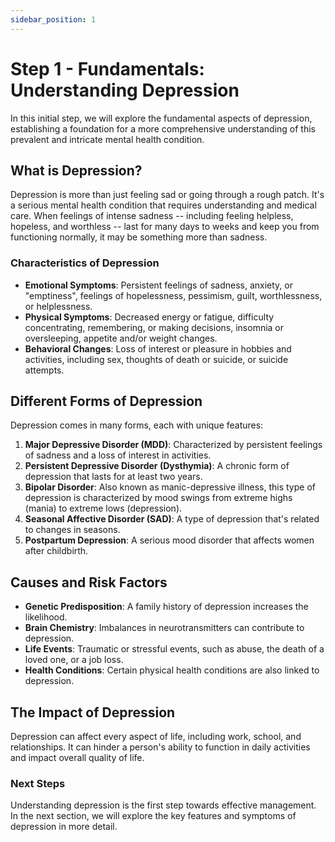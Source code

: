 ```yaml
---
sidebar_position: 1
---
```


# Step 1 - Fundamentals: Understanding Depression

In this initial step, we will explore the fundamental aspects of depression, establishing a foundation for a more comprehensive understanding of this prevalent and intricate mental health condition.

## What is Depression?

Depression is more than just feeling sad or going through a rough patch. It's a serious mental health condition that requires understanding and medical care. When feelings of intense sadness -- including feeling helpless, hopeless, and worthless -- last for many days to weeks and keep you from functioning normally, it may be something more than sadness.

### Characteristics of Depression

- **Emotional Symptoms**: Persistent feelings of sadness, anxiety, or "emptiness", feelings of hopelessness, pessimism, guilt, worthlessness, or helplessness.
- **Physical Symptoms**: Decreased energy or fatigue, difficulty concentrating, remembering, or making decisions, insomnia or oversleeping, appetite and/or weight changes.
- **Behavioral Changes**: Loss of interest or pleasure in hobbies and activities, including sex, thoughts of death or suicide, or suicide attempts.

## Different Forms of Depression

Depression comes in many forms, each with unique features:

1. **Major Depressive Disorder (MDD)**: Characterized by persistent feelings of sadness and a loss of interest in activities.
2. **Persistent Depressive Disorder (Dysthymia)**: A chronic form of depression that lasts for at least two years.
3. **Bipolar Disorder**: Also known as manic-depressive illness, this type of depression is characterized by mood swings from extreme highs (mania) to extreme lows (depression).
4. **Seasonal Affective Disorder (SAD)**: A type of depression that's related to changes in seasons.
5. **Postpartum Depression**: A serious mood disorder that affects women after childbirth.

## Causes and Risk Factors

- **Genetic Predisposition**: A family history of depression increases the likelihood.
- **Brain Chemistry**: Imbalances in neurotransmitters can contribute to depression.
- **Life Events**: Traumatic or stressful events, such as abuse, the death of a loved one, or a job loss.
- **Health Conditions**: Certain physical health conditions are also linked to depression.

## The Impact of Depression

Depression can affect every aspect of life, including work, school, and relationships. It can hinder a person's ability to function in daily activities and impact overall quality of life.

### Next Steps

Understanding depression is the first step towards effective management. In the next section, we will explore the key features and symptoms of depression in more detail.
